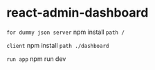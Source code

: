 # react-admin-dashboard

``for dummy json server``
npm install ``path /``


``client``
npm install ``path ./dashboard``


``run app``
npm run dev
